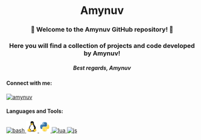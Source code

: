 <h1 align="center">Amynuv</h1>
<h3 align="center">👋 Welcome to the Amynuv GitHub repository! 👋</h3>
<h3 align="center">Here you will find a collection of projects and code developed by Amynuv!</h3>
<h5 align="center">Best regards, Amynuv</h5>

<h4 align="left">Connect with me:</h4>
<p align="left">
<a href="https://twitter.com/amynuv" target="blank"><img align="center" src="https://raw.githubusercontent.com/rahuldkjain/github-profile-readme-generator/master/src/images/icons/Social/twitter.svg" alt="amynuv" height="30" width="30" /></a>
</p>

<h4 align="left">Languages and Tools:</h4>
<p align="left"> <a href="https://www.gnu.org/software/bash/" target="_blank" rel="noreferrer"> <img src="https://www.vectorlogo.zone/logos/gnu_bash/gnu_bash-icon.svg" alt="bash" width="30" height="30"/> </a> <a href="https://www.linux.org/" target="_blank" rel="noreferrer"> <img src="https://raw.githubusercontent.com/devicons/devicon/master/icons/linux/linux-original.svg" alt="linux" width="30" height="30"/> </a> <a href="https://www.python.org" target="_blank" rel="noreferrer"> <img src="https://raw.githubusercontent.com/devicons/devicon/master/icons/python/python-original.svg" alt="python" width="30" height="30"/> </a> <a href="https://www.lua.org/" target="_blank" rel="noreferrer"> <img src="https://upload.wikimedia.org/wikipedia/commons/c/cf/Lua-Logo.svg" alt="lua" width="30" height="30"/> </a> <a href="https://js.org/" target="_blank" rel="noreferrer"> <img src="https://upload.wikimedia.org/wikipedia/commons/6/6a/JavaScript-logo.png" alt="js" width="30" height="30"/> </a></p>
